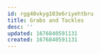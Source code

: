 ```yaml
---
id: rgg40vkyg103e6riyehtbru
title: Grabs and Tackles
desc: ''
updated: 1676840591131
created: 1676840591131
---
```

